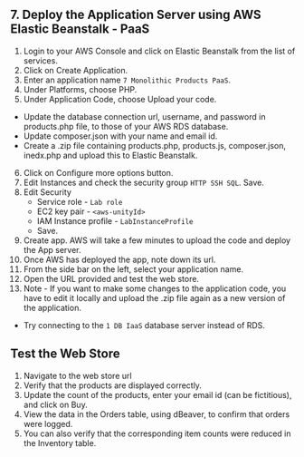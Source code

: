 
## 7. Deploy the Application Server using AWS Elastic Beanstalk - PaaS

1. Login to your AWS Console and click on Elastic Beanstalk from the list of services.  
2. Click on Create Application.   
3. Enter an application name `7 Monolithic Products PaaS`.  
4. Under Platforms, choose PHP.  
5. Under Application Code, choose Upload your code.  
  - Update the database connection url, username, and password in products.php file, to those of your AWS RDS database.  
  - Update composer.json with your name and email id.  
  - Create a .zip file containing products.php, products.js, composer.json, inedx.php and upload this to Elastic Beanstalk.  
6. Click on Configure more options button.
7. Edit Instances and check the security group `HTTP SSH SQL`. Save.
8. Edit Security
	- Service role - `Lab role`
	- EC2 key pair - `<aws-unityId>`
	- IAM Instance profile - `LabInstanceProfile`
	- Save.
9. Create app. AWS will take a few minutes to upload the code and deploy the App server.  
10. Once AWS has deployed the app, note down its url.
11. From the side bar on the left, select your application name. 
12. Open the URL provided and test the web store.
13. Note - If you want to make some changes to the application code, you have to edit it locally and upload the .zip file again as a new version of the application.
  - Try connecting to the `1 DB IaaS` database server instead of RDS.

## Test the Web Store

1. Navigate to the web store url
2. Verify that the products are displayed correctly.  
3. Update the count of the products, enter your email id (can be fictitious), and click on Buy.  
4. View the data in the Orders table, using dBeaver, to confirm that orders were logged.  
5. You can also verify that the corresponding item counts were reduced in the Inventory table.
